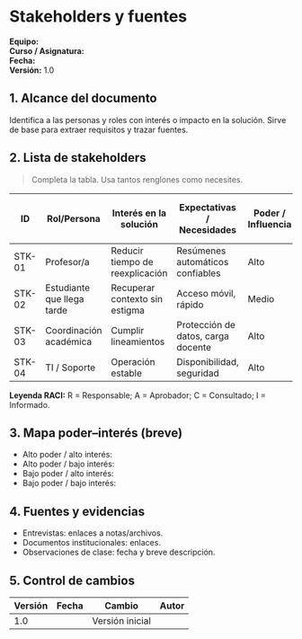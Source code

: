# Stakeholders y fuentes
**Equipo:** <Nombre del equipo>  
**Curso / Asignatura:** <Nombre>  
**Fecha:** <AAAA-MM-DD>  
**Versión:** 1.0

## 1. Alcance del documento
Identifica a las personas y roles con interés o impacto en la solución. Sirve de base para extraer requisitos y trazar fuentes.

## 2. Lista de stakeholders
> Completa la tabla. Usa tantos renglones como necesites.

| ID | Rol/Persona | Interés en la solución | Expectativas / Necesidades | Poder / Influencia | Involucramiento (RACI) | Fuente (entrevista, documento, etc.) | Contacto | Notas |
|---|---|---|---|---|---|---|---|---|
| STK-01 | Profesor/a | Reducir tiempo de reexplicación | Resúmenes automáticos confiables | Alto | R/A | Entrevista P1 (2025-09-05) | <correo> |  |
| STK-02 | Estudiante que llega tarde | Recuperar contexto sin estigma | Acceso móvil, rápido | Medio | C | Entrevista E2 (2025-09-05) |  |  |
| STK-03 | Coordinación académica | Cumplir lineamientos | Protección de datos, carga docente | Alto | I | Reunión C1 |  |  |
| STK-04 | TI / Soporte | Operación estable | Disponibilidad, seguridad | Alto | C | Política TI 2025 |  |  |

**Leyenda RACI:** R = Responsable; A = Aprobador; C = Consultado; I = Informado.

## 3. Mapa poder–interés (breve)
- Alto poder / alto interés: <IDs>
- Alto poder / bajo interés: <IDs>
- Bajo poder / alto interés: <IDs>
- Bajo poder / bajo interés: <IDs>

## 4. Fuentes y evidencias
- Entrevistas: enlaces a notas/archivos.
- Documentos institucionales: enlaces.
- Observaciones de clase: fecha y breve descripción.

## 5. Control de cambios
| Versión | Fecha | Cambio | Autor |
|---|---|---|---|
| 1.0 | <AAAA-MM-DD> | Versión inicial | <Nombre> |
